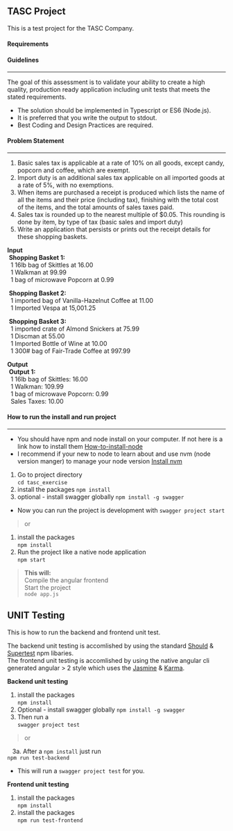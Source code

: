 ## TASC Project
This is a test project for the TASC Company.

#### Requirements

#### Guidelines
---
The goal of this assessment is to validate your ability to create a high quality, production
ready application including unit tests that meets the stated requirements.

* The solution should be implemented in Typescript or ES6 (Node.js).
* It is preferred that you write the output to stdout. 
* Best Coding and Design Practices are required.

#### Problem Statement
---
1.	Basic sales tax is applicable at a rate of 10% on all goods, except candy, popcorn and coffee, which are exempt.
2.	Import duty is an additional sales tax applicable on all imported goods at a rate of 5%, with no exemptions.
3.	When items are purchased a receipt is produced which lists the name of all the items and their price (including tax), finishing with the total cost of the items, and the total amounts of sales taxes paid.
4.	Sales tax is rounded up to the nearest multiple of $0.05. This rounding is done by item, by type of tax (basic sales and import duty)
5.	Write an application that persists or prints out the receipt details for these shopping baskets.

__Input__ 
<br>
&nbsp;__Shopping Basket 1:__
<br>
&nbsp;&nbsp;1 16lb bag of Skittles at 16.00<br>
&nbsp;&nbsp;1 Walkman at 99.99<br>
&nbsp;&nbsp;1 bag of microwave Popcorn at 0.99<br>

&nbsp;__Shopping Basket 2:__
<br>
&nbsp;&nbsp;1 imported bag of Vanilla-Hazelnut Coffee at 11.00<br>
&nbsp;&nbsp;1 Imported Vespa at 15,001.25<br>

&nbsp;__Shopping Basket 3:__
<br>
&nbsp;&nbsp;1 imported crate of Almond Snickers at 75.99<br>
&nbsp;&nbsp;1 Discman at 55.00<br>
&nbsp;&nbsp;1 Imported Bottle of Wine at 10.00<br>
&nbsp;&nbsp;1 300# bag of Fair-Trade Coffee at 997.99<br>

__Output__
<br>
&nbsp;__Output 1:__
<br>
&nbsp;&nbsp;1 16lb bag of Skittles: 16.00<br>
&nbsp;&nbsp;1 Walkman: 109.99<br>
&nbsp;&nbsp;1 bag of microwave Popcorn: 0.99<br>
&nbsp;&nbsp;Sales Taxes: 10.00<br>

#### How to run the install and run project
***

- You should have npm and node install on your computer. If not here is a link how to install them [How-to-install-node][5]
- I recommend if your new to node to learn about and use nvm (node version manger) to manage your node version [Install nvm][6]
1. Go to project directory<br>
`cd tasc_exercise`
1. install the packages
`npm install`
2. optional - install swagger globally
`npm install -g swagger`
- Now you can run the project is development with
`swagger project start`

> or

1. install the packages<br>
`npm install`<br>
2. Run the project like a native node application<br>
`npm start`<br>
> __This will:__<br>
> Compile the angular frontend<br>
> Start the project <br>`node app.js`<br>

## UNIT Testing
This is how to run the backend and frontend unit test.

The backend unit testing is accomlished by using the standard [Should][1] & [Supertest][2] npm libaries.<br>
The frontend unit testing is accomlished by using the native angular cli generated angular > 2 style 
which uses the [Jasmine][3] & [Karma][4].

__Backend unit testing__
1. install the packages<br>
`npm install`<br>
2. Optional - install swagger globally
`npm install -g swagger`
3. Then run a<br>
`swagger project test`

> or

&nbsp;&nbsp;&nbsp;3a. After a `npm install` just run<br>
`npm run test-backend`
- This will run a `swagger project test` for you.

__Frontend unit testing__
1. install the packages<br>
`npm install`<br>
2. install the packages<br>
`npm run test-frontend`<br>


[1]: https://www.npmjs.com/package/should
[2]: https://www.npmjs.com/package/supertest
[3]: https://www.npmjs.com/package/jasmine
[4]: https://www.npmjs.com/package/karma
[5]: https://nodejs.org/en/download/package-manager/
[6]: https://github.com/creationix/nvm#installation





